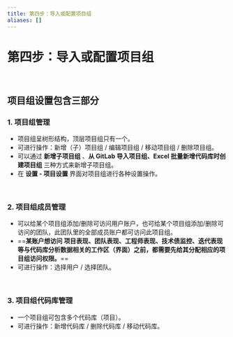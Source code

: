 ```yaml
---
title: 第四步：导入或配置项目组
aliases: []
---
```


# 第四步：导入或配置项目组

<br />

## 项目组设置包含三部分

### 1. 项目组管理

- 项目组呈树形结构，顶层项目组只有一个。
- 可进行操作：新增（子）项目组 / 编辑项目组 / 移动项目组 / 删除项目组。
- 可以通过 **新增子项目组** 、**从 GitLab 导入项目组、Excel 批量新增代码库时创建项目组** 三种方式来新增子项目组。
- 在 **设置 - 项目设置** 界面对项目组进行各种设置操作。

<br />

### 2. 项目组成员管理

- 可以给某个项目组添加/删除可访问用户账户，也可给某个项目组添加/删除可访问的团队，此团队里的全部成员账户都可访问此项目组。
- ==**某账户想访问 项目表现、团队表现、工程师表现、技术债监控、迭代表现 等与代码库分析数据相关的工作区（界面）之前，都需要先给其分配相应的项目组访问权限。**==
- 可进行操作：选择用户 / 选择团队。

<br />

### 3. 项目组代码库管理

- 一个项目组可包含多个代码库（项目）。
- 可进行操作：新增代码库 / 删除代码库 / 移动代码库。
